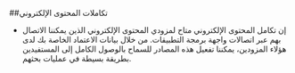 ##تكاملات المحتوى الإلكتروني

- إن تكامل المحتوى الإلكتروني متاح لمزودي المحتوى الإلكتروني الذين يمكننا الاتصال بهم عبر اتصالات واجهة برمجة التطبيقات. من خلال بيانات الاعتماد الخاصة بك لدى هؤلاء المزودين، يمكننا تفعيل هذه المصادر للسماح بالوصول الكامل إلى المستفيدين بطريقة بسيطة في عمليات بحثهم.
